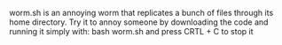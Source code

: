 worm.sh is an annoying worm that replicates
a bunch of files through its home 
directory. 
Try it to annoy someone by downloading 
the code and running it simply with: 
bash worm.sh and press CRTL + C to stop it
